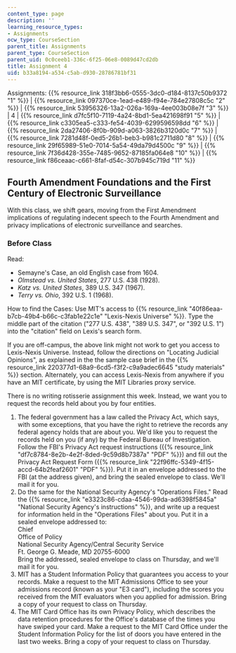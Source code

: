 ```yaml
---
content_type: page
description: ''
learning_resource_types:
- Assignments
ocw_type: CourseSection
parent_title: Assignments
parent_type: CourseSection
parent_uid: 0c0ceeb1-336c-6f25-06e8-0089d47cd2db
title: Assignment 4
uid: b33a8194-a534-c5ab-d930-28786781bf31
---
```


Assignments: {{% resource_link 318f3bb6-0555-3dc0-d184-8137c50b9372 "1" %}} | {{% resource_link 097370ce-1ead-e489-f94e-784e27808c5c "2" %}} | {{% resource_link 53956326-13a2-026a-169a-4ee003b08e7f "3" %}} | 4 | {{% resource_link d7fc5f10-7119-4a24-8bd1-5ea421698f91 "5" %}} | {{% resource_link c3305ea5-c333-fe54-4039-6299596598dd "6" %}} | {{% resource_link 2da27406-8f0b-909d-a063-3826b3120d0c "7" %}} | {{% resource_link 7281d48f-0ed5-26b1-beb3-b981c2711d80 "8" %}} | {{% resource_link 29f65989-51e0-7014-5a54-49da79d4500c "9" %}} | {{% resource_link 7f36d428-355e-7485-9652-87185fa064e8 "10" %}} | {{% resource_link f86ceaac-c661-8faf-d54c-307b945c719d "11" %}}

Fourth Amendment Foundations and the First Century of Electronic Surveillance
-----------------------------------------------------------------------------

With this class, we shift gears, moving from the First Amendment implications of regulating indecent speech to the Fourth Amendment and privacy implications of electronic surveillance and searches.

### Before Class

Read:

*   Semayne's Case, an old English case from 1604.
*   _Olmstead vs. United States_, 277 U.S. 438 (1928).
*   _Katz vs. United States_, 389 U.S. 347 (1967).
*   _Terry vs. Ohio_, 392 U.S. 1 (1968).

How to find the Cases: Use MIT's access to {{% resource_link "40f86eaa-b7cb-49b4-b66c-c3fab1e22c1e" "Lexis-Nexis Universe" %}}. Type the middle part of the citation ("277 U.S. 438", "389 U.S. 347", or "392 U.S. 1") into the "citation" field on Lexis's search form.

If you are off-campus, the above link might not work to get you access to Lexis-Nexis Universe. Instead, follow the directions on "Locating Judicial Opinions", as explained in the the sample case brief in the {{% resource_link 220377d1-68a9-6cd5-f3f2-c9a9adec6645 "study materials" %}} section. Alternately, you can access Lexis-Nexis from anywhere if you have an MIT certificate, by using the MIT Libraries proxy service.

There is no writing rotisserie assignment this week. Instead, we want you to request the records held about you by four entities.

1.  The federal government has a law called the Privacy Act, which says, with some exceptions, that you have the right to retrieve the records any federal agency holds that are about you. We'd like you to request the records held on you (if any) by the Federal Bureau of Investigation. Follow the FBI's Privacy Act request instructions ({{% resource_link "df7c8784-8e2b-4e2f-8ded-9c59d8b7387a" "PDF" %}}) and fill out the Privacy Act Request Form ({{% resource_link "22f96ffc-5349-4f15-accd-64b2feaf2601" "PDF" %}}). Put it in an envelope addressed to the FBI (at the address given), and bring the sealed envelope to class. We'll mail it for you.
2.  Do the same for the National Security Agency's "Operations Files." Read the {{% resource_link "e3323c86-cdaa-4546-99da-ad6398f5845a" "National Security Agency's instructions" %}}, and write up a request for information held in the "Operations Files" about you. Put it in a sealed envelope addressed to:  
    Chief  
    Office of Policy  
    National Security Agency/Central Security Service  
    Ft. George G. Meade, MD 20755-6000  
    Bring the addressed, sealed envelope to class on Thursday, and we'll mail it for you.
3.  MIT has a Student Information Policy that guarantees you access to your records. Make a request to the MIT Admissions Office to see your admissions record (known as your "E3 card"), including the scores you received from the MIT evaluators when you applied for admission. Bring a copy of your request to class on Thursday.
4.  The MIT Card Office has its own Privacy Policy, which describes the data retention procedures for the Office's database of the times you have swiped your card. Make a request to the MIT Card Office under the Student Information Policy for the list of doors you have entered in the last two weeks. Bring a copy of your request to class on Thursday.